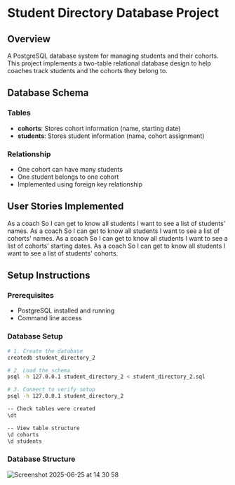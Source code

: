 # Student Directory Database Project

## Overview
A PostgreSQL database system for managing students and their cohorts. This project implements a two-table relational database design to help coaches track students and the cohorts they belong to.

## Database Schema

### Tables
- **cohorts**: Stores cohort information (name, starting date)  
- **students**: Stores student information (name, cohort assignment)

### Relationship
- One cohort can have many students
- One student belongs to one cohort
- Implemented using foreign key relationship

## User Stories Implemented

As a coach
So I can get to know all students
I want to see a list of students' names.
As a coach
So I can get to know all students
I want to see a list of cohorts' names.
As a coach
So I can get to know all students
I want to see a list of cohorts' starting dates.
As a coach
So I can get to know all students
I want to see a list of students' cohorts.

## Setup Instructions

### Prerequisites
- PostgreSQL installed and running
- Command line access

### Database Setup
```bash
# 1. Create the database
createdb student_directory_2

# 2. Load the schema
psql -h 127.0.0.1 student_directory_2 < student_directory_2.sql

# 3. Connect to verify setup
psql -h 127.0.0.1 student_directory_2

-- Check tables were created
\dt

-- View table structure
\d cohorts
\d students
```

### Database Structure


![Screenshot 2025-06-25 at 14 30 58](https://github.com/user-attachments/assets/3b5e33dd-afa2-41f5-a50e-8c30609c0914)
